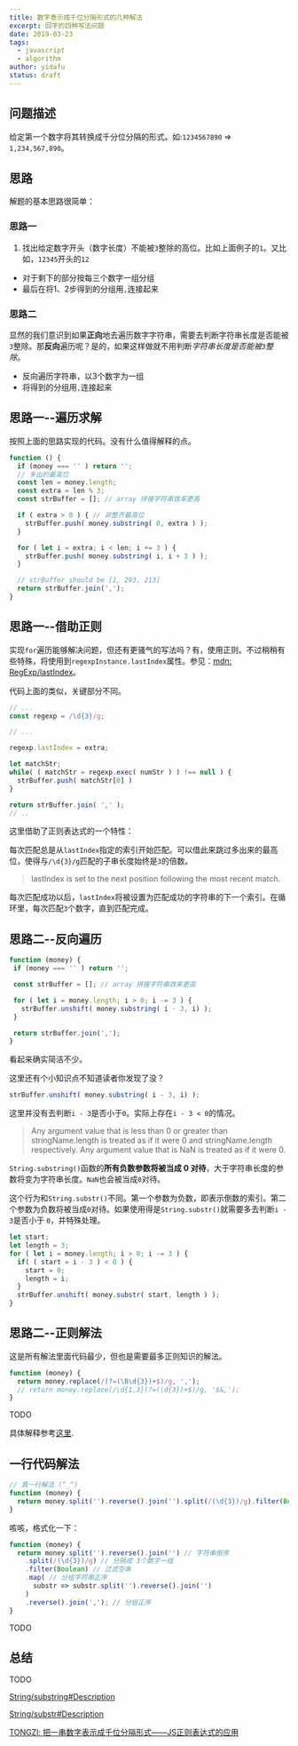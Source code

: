 ```yaml
---
title: 数字表示成千位分隔形式的几种解法
excerpt: 回字的四种写法问题
date: 2019-03-23
tags:
  - javascript
  - algorithm
author: yidafu
status: draft
---
```


## 问题描述

给定第一个数字将其转换成千分位分隔的形式。如:`1234567890` => `1,234,567,890`。

## 思路

解题的基本思路很简单：

### 思路一

1. 找出给定数字开头（数字长度）不能被`3`整除的高位。比如上面例子的`1`。又比如，`12345`开头的`12`
+ 对于剩下的部分按每三个数字一组分组
+ 最后在将1、2步得到的分组用`,`连接起来

### 思路二

显然的我们意识到如果**正向**地去遍历数字字符串，需要去判断字符串长度是否能被`3`整除。那**反向**遍历呢？是的，如果这样做就不用判断*字符串长度是否能被`3`整除*。

+ 反向遍历字符串，以3个数字为一组
+ 将得到的分组用`,`连接起来

## 思路一--遍历求解

按照上面的思路实现的代码。没有什么值得解释的点。

```js
function () {
  if (money === '' ) return '';
  // 多出的最高位
  const len = money.length;
  const extra = len % 3;
  const strBuffer = []; // array 拼接字符串效率更高

  if ( extra > 0 ) { // 非整齐最高位
    strBuffer.push( money.substring( 0, extra ) );
  }

  for ( let i = extra; i < len; i += 3 ) {
    strBuffer.push( money.substring( i, i + 3 ) );
  }

  // strBuffer should be [1, 293, 213]
  return strBuffer.join(',');
}
```

## 思路一--借助正则

实现`for`遍历能够解决问题，但还有更骚气的写法吗？有，使用正则。不过稍稍有些特殊，将使用到`regexpInstance.lastIndex`属性。参见：[mdn: RegExp/lastIndex](https://developer.mozilla.org/en-US/docs/Web/JavaScript/Reference/Global_Objects/RegExp/lastIndex)。

代码上面的类似，关键部分不同。

```js
// ...
const regexp = /\d{3}/g;

// ...

regexp.lastIndex = extra;

let matchStr;
while( ( matchStr = regexp.exec( numStr ) ) !== null ) {
  strBuffer.push( matchStr[0] )
}

return strBuffer.join( ',' );
// ..
```

这里借助了正则表达式的一个特性：

每次匹配总是从`lastIndex`指定的索引开始匹配。可以借此来跳过多出来的最高位，使得与`/\d{3}/g`匹配的子串长度始终是`3`的倍数。

>  lastIndex is set to the next position following the most recent match.

每次匹配成功以后，`lastIndex`将被设置为匹配成功的字符串的下一个索引。在循环里，每次匹配`3`个数字，直到匹配完成。

## 思路二--反向遍历

```js
function (money) {
 if (money === '' ) return '';

 const strBuffer = []; // array 拼接字符串效率更高

 for ( let i = money.length; i > 0; i -= 3 ) {
   strBuffer.unshift( money.substring( i - 3, i) );
 }

 return strBuffer.join(',');
}
```

看起来确实简洁不少。

这里还有个小知识点不知道读者你发现了没？

```js
strBuffer.unshift( money.substring( i - 3, i) );
```

这里并没有去判断`i - 3`是否小于`0`。实际上存在`i - 3 < 0`的情况。

> Any argument value that is less than 0 or greater than stringName.length is treated as if it were 0 and stringName.length respectively. Any argument value that is NaN is treated as if it were 0.

`String.substring()`函数的**所有负数参数将被当成 0 对待**，大于字符串长度的参数将变为字符串长度。`NaN`也会被当成`0`对待。

这个行为和`String.substr()`不同。第一个参数为负数，即表示倒数的索引。第二个参数为负数将被当成`0`对待。如果使用得是`String.substr()`就需要多去判断`i - 3`是否小于 `0`，并特殊处理。

```js
let start;
let length = 3;
for ( let i = money.length; i > 0; i -= 3 ) {
  if( ( start = i - 3 ) < 0 ) {
    start = 0;
    length = i;
  }
  strBuffer.unshift( money.substr( start, length ) );
}
```

## 思路二--正则解法

这是所有解法里面代码最少，但也是需要最多正则知识的解法。

```js
function (money) {
  return money.replace(/(?=(\B\d{3})+$)/g, ',');
  // return money.replace(/\d{1,3}(?=(\d{3})+$)/g, '$&,');
}
```

TODO

具体解释参考[这里](https://juejin.im/post/5abb5b01f265da237f1e5a92).


## 一行代码解法

```js
// 真一行解法 (^_^)
function (money) {
  return money.split('').reverse().join('').split(/(\d{3})/g).filter(Boolean).map(substr => substr.split('').reverse().join('')).reverse().join(',');
}
```

咳咳，格式化一下：

```js
function (money) {
  return money.split('').reverse().join('') // 字符串倒序
    .split(/(\d{3})/g) // 分隔成 3个数字一组
    .filter(Boolean) // 过滤空串
    .map( // 分组字符串正序
      substr => substr.split('').reverse().join('')
    )
    .reverse().join(','); // 分组正序
}
```

TODO

## 总结

TODO

<!-- 解决问题的方法并不唯一 -->

[String/substring#Description](https://developer.mozilla.org/en-US/docs/Web/JavaScript/Reference/Global_Objects/String/substring#Description)

[String/substr#Description](https://developer.mozilla.org/en-US/docs/Web/JavaScript/Reference/Global_Objects/String/substr#Description)

[TONGZl: 把一串数字表示成千位分隔形式——JS正则表达式的应用](https://juejin.im/post/5abb5b01f265da237f1e5a92)
